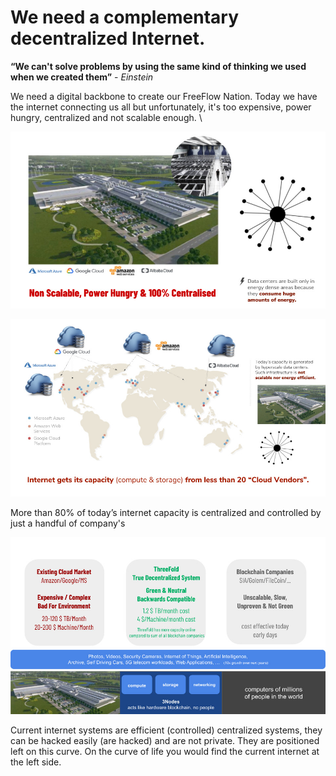 # We need a complementary decentralized Internet.

**“We can't solve problems by using the same kind of thinking we used when we created them”** - *Einstein*


We need a digital backbone to create our FreeFlow Nation. Today we have the internet connecting us all but unfortunately, it's too expensive, power hungry, centralized and not scalable enough. \


![alt_text](img/datacenter_problems1.jpg)

![alt_text](img/datacenter_problems2.jpg)


More than 80% of today’s internet capacity is centralized and controlled by just a handful of company's

![alt_text](img/datacenter_problems3.jpg)


Current internet systems are efficient (controlled) centralized systems, they can be hacked easily (are hacked) and are not private. They are positioned left on this curve. On the curve of life you would find the current internet at the left side.
